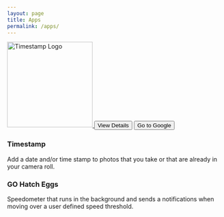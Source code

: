```yaml
---
layout: page
title: Apps
permalink: /apps/
---
```



<a href="https://marcoc88.github.io/timestamp-landing-page/">
<img src="{{ site.baseurl }}/images/timestamplogo.png" alt="Timestamp Logo" width="200" height="200"/>
</a>
<button onclick="window.location.href = 'https://marcoc88.github.io/timestamp-landing-page/';">View Details</button>

<input type="button" onclick="location.href='http://google.com';" value="Go to Google" />


### Timestamp

Add a date and/or time stamp to photos that you take or that are already in your camera roll.

### GO Hatch Eggs
Speedometer that runs in the background and sends a notifications when moving over a user defined speed threshold.

